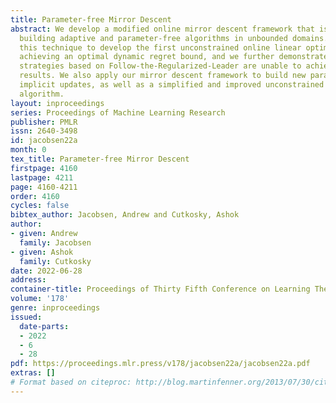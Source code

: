 ```yaml
---
title: Parameter-free Mirror Descent
abstract: We develop a modified online mirror descent framework that is suitable for
  building adaptive and parameter-free algorithms in unbounded domains. We leverage
  this technique to develop the first unconstrained online linear optimization algorithm
  achieving an optimal dynamic regret bound, and we further demonstrate that natural
  strategies based on Follow-the-Regularized-Leader are unable to achieve similar
  results. We also apply our mirror descent framework to build new parameter-free
  implicit updates, as well as a simplified and improved unconstrained scale-free
  algorithm.
layout: inproceedings
series: Proceedings of Machine Learning Research
publisher: PMLR
issn: 2640-3498
id: jacobsen22a
month: 0
tex_title: Parameter-free Mirror Descent
firstpage: 4160
lastpage: 4211
page: 4160-4211
order: 4160
cycles: false
bibtex_author: Jacobsen, Andrew and Cutkosky, Ashok
author:
- given: Andrew
  family: Jacobsen
- given: Ashok
  family: Cutkosky
date: 2022-06-28
address:
container-title: Proceedings of Thirty Fifth Conference on Learning Theory
volume: '178'
genre: inproceedings
issued:
  date-parts:
  - 2022
  - 6
  - 28
pdf: https://proceedings.mlr.press/v178/jacobsen22a/jacobsen22a.pdf
extras: []
# Format based on citeproc: http://blog.martinfenner.org/2013/07/30/citeproc-yaml-for-bibliographies/
---
```

